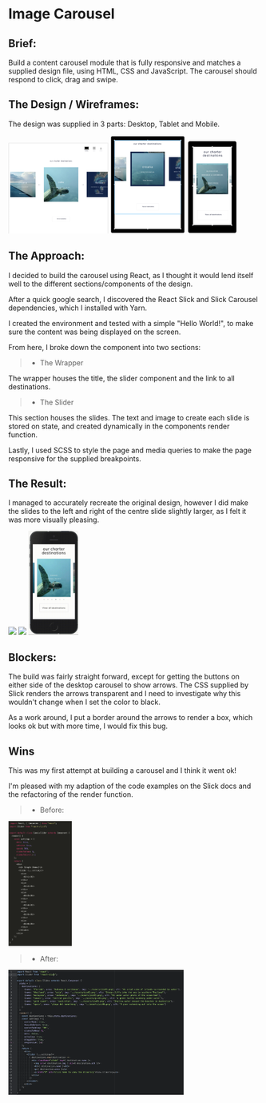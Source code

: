 # Image Carousel

## Brief:

Build a content carousel module that is fully responsive and matches a supplied design file, using HTML, CSS and JavaScript. The carousel should respond to click, drag and swipe.

## The Design / Wireframes:

The design was supplied in 3 parts: Desktop, Tablet and Mobile.

<img src="./src/assets/readme-images/MOFDesktop.png" style="width: 200px"/>
<img src="./src/assets/readme-images/MOFTablet.png" style="width: 150px"/>
<img src="./src/assets/readme-images/MOFMobile.png" style="width: 100px"/>

## The Approach:

I decided to build the carousel using React, as I thought it would lend itself well to the different sections/components of the design.

After a quick google search, I discovered the React Slick and Slick Carousel dependencies, which I installed with Yarn.

I created the environment and tested with a simple "Hello World!", to make sure the content was being displayed on the screen.

From here, I broke down the component into two sections:

> - The Wrapper

The wrapper houses the title, the slider component and the link to all destinations.

> - The Slider

This section houses the slides. The text and image to create each slide is stored on state, and created dynamically in the components render function.

Lastly, I used SCSS to style the page and media queries to make the page responsive for the supplied breakpoints.

## The Result:

I managed to accurately recreate the original design, however I did make the slides to the left and right of the centre slide slightly larger, as I felt it was more visually pleasing.

<img src="./src/assets/readme-images/result1.gif" style="width: 200px"/>
<img src="./src/assets/readme-images/result2.gif" style="width: 150px"/>
<img src="./src/assets/readme-images/result3.gif" style="width: 100px"/>

## Blockers:

The build was fairly straight forward, except for getting the buttons on either side of the desktop carousel to show arrows. The CSS supplied by Slick renders the arrows transparent and I need to investigate why this wouldn't change when I set the color to black.

As a work around, I put a border around the arrows to render a box, which looks ok but with more time, I would fix this bug.

## Wins

This was my first attempt at building a carousel and I think it went ok!

I'm pleased with my adaption of the code examples on the Slick docs and the refactoring of the render function.

> - Before:
<img src="./src/assets/readme-images/slickdocs.png" style="height: 250px"/>

> - After:
<img src="./src/assets/readme-images/refactored.png" style="height: 250px"/>
